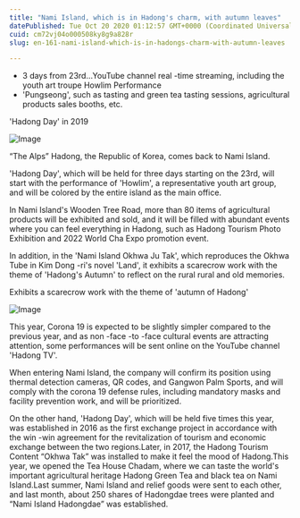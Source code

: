 ```yaml
---
title: "Nami Island, which is in Hadong's charm, with autumn leaves"
datePublished: Tue Oct 20 2020 01:12:57 GMT+0000 (Coordinated Universal Time)
cuid: cm72vj04o000508ky8g9a828r
slug: en-161-nami-island-which-is-in-hadongs-charm-with-autumn-leaves

---
```



- 3 days from 23rd…YouTube channel real -time streaming, including the youth art troupe Howlim Performance
- 'Pungseong', such as tasting and green tea tasting sessions, agricultural products sales booths, etc.

'Hadong Day' in 2019

![Image](https://cdn.hashnode.com/res/hashnode/image/upload/v1739422968503/b05bddaf-0f8d-472d-9cad-439ad244fd70.jpeg)

“The Alps” Hadong, the Republic of Korea, comes back to Nami Island.

'Hadong Day', which will be held for three days starting on the 23rd, will start with the performance of 'Howlim', a representative youth art group, and will be colored by the entire island as the main office.

In Nami Island's Wooden Tree Road, more than 80 items of agricultural products will be exhibited and sold, and it will be filled with abundant events where you can feel everything in Hadong, such as Hadong Tourism Photo Exhibition and 2022 World Cha Expo promotion event.

In addition, in the 'Nami Island Okhwa Ju Tak', which reproduces the Okhwa Tube in Kim Dong -ri's novel 'Land', it exhibits a scarecrow work with the theme of 'Hadong's Autumn' to reflect on the rural rural and old memories.

Exhibits a scarecrow work with the theme of 'autumn of Hadong'

![Image](https://cdn.hashnode.com/res/hashnode/image/upload/v1739422971028/d81302e9-98b2-4ca1-a040-1466723a6369.jpeg)

This year, Corona 19 is expected to be slightly simpler compared to the previous year, and as non -face -to -face cultural events are attracting attention, some performances will be sent online on the YouTube channel 'Hadong TV'.

When entering Nami Island, the company will confirm its position using thermal detection cameras, QR codes, and Gangwon Palm Sports, and will comply with the corona 19 defense rules, including mandatory masks and facility prevention work, and will be prioritized.

On the other hand, 'Hadong Day', which will be held five times this year, was established in 2016 as the first exchange project in accordance with the win -win agreement for the revitalization of tourism and economic exchange between the two regions.Later, in 2017, the Hadong Tourism Content “Okhwa Tak” was installed to make it feel the mood of Hadong.This year, we opened the Tea House Chadam, where we can taste the world's important agricultural heritage Hadong Green Tea and black tea on Nami Island.Last summer, Nami Island and relief goods were sent to each other, and last month, about 250 shares of Hadongdae trees were planted and “Nami Island Hadongdae” was established.